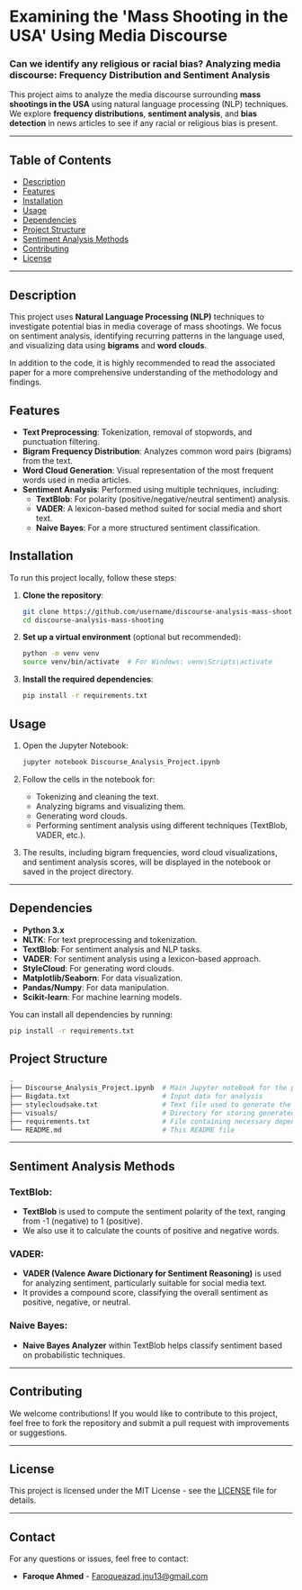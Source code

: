 # Examining the 'Mass Shooting in the USA' Using Media Discourse

### Can we identify any religious or racial bias? Analyzing media discourse: Frequency Distribution and Sentiment Analysis

This project aims to analyze the media discourse surrounding **mass shootings in the USA** using natural language processing (NLP) techniques. We explore **frequency distributions**, **sentiment analysis**, and **bias detection** in news articles to see if any racial or religious bias is present.

---

## Table of Contents
- [Description](#description)
- [Features](#features)
- [Installation](#installation)
- [Usage](#usage)
- [Dependencies](#dependencies)
- [Project Structure](#project-structure)
- [Sentiment Analysis Methods](#sentiment-analysis-methods)
- [Contributing](#contributing)
- [License](#license)

---

## Description

This project uses **Natural Language Processing (NLP)** techniques to investigate potential bias in media coverage of mass shootings. We focus on sentiment analysis, identifying recurring patterns in the language used, and visualizing data using **bigrams** and **word clouds**.

In addition to the code, it is highly recommended to read the associated paper for a more comprehensive understanding of the methodology and findings.

## Features

- **Text Preprocessing**: Tokenization, removal of stopwords, and punctuation filtering.
- **Bigram Frequency Distribution**: Analyzes common word pairs (bigrams) from the text.
- **Word Cloud Generation**: Visual representation of the most frequent words used in media articles.
- **Sentiment Analysis**: Performed using multiple techniques, including:
  - **TextBlob**: For polarity (positive/negative/neutral sentiment) analysis.
  - **VADER**: A lexicon-based method suited for social media and short text.
  - **Naive Bayes**: For a more structured sentiment classification.

## Installation

To run this project locally, follow these steps:

1. **Clone the repository**:
   ```bash
   git clone https://github.com/username/discourse-analysis-mass-shooting.git
   cd discourse-analysis-mass-shooting
   ```

2. **Set up a virtual environment** (optional but recommended):
   ```bash
   python -m venv venv
   source venv/bin/activate  # For Windows: venv\Scripts\activate
   ```

3. **Install the required dependencies**:
   ```bash
   pip install -r requirements.txt
   ```

## Usage

1. Open the Jupyter Notebook:
   ```bash
   jupyter notebook Discourse_Analysis_Project.ipynb
   ```

2. Follow the cells in the notebook for:
   - Tokenizing and cleaning the text.
   - Analyzing bigrams and visualizing them.
   - Generating word clouds.
   - Performing sentiment analysis using different techniques (TextBlob, VADER, etc.).
  
3. The results, including bigram frequencies, word cloud visualizations, and sentiment analysis scores, will be displayed in the notebook or saved in the project directory.

---

## Dependencies

- **Python 3.x**
- **NLTK**: For text preprocessing and tokenization.
- **TextBlob**: For sentiment analysis and NLP tasks.
- **VADER**: For sentiment analysis using a lexicon-based approach.
- **StyleCloud**: For generating word clouds.
- **Matplotlib/Seaborn**: For data visualization.
- **Pandas/Numpy**: For data manipulation.
- **Scikit-learn**: For machine learning models.

You can install all dependencies by running:
```bash
pip install -r requirements.txt
```

## Project Structure

```bash
.
├── Discourse_Analysis_Project.ipynb  # Main Jupyter notebook for the project
├── Bigdata.txt                       # Input data for analysis
├── stylecloudsake.txt                # Text file used to generate the word cloud
├── visuals/                          # Directory for storing generated visuals (word clouds, plots)
├── requirements.txt                  # File containing necessary dependencies
└── README.md                         # This README file
```

---

## Sentiment Analysis Methods

### TextBlob:
- **TextBlob** is used to compute the sentiment polarity of the text, ranging from -1 (negative) to 1 (positive).
- We also use it to calculate the counts of positive and negative words.

### VADER:
- **VADER (Valence Aware Dictionary for Sentiment Reasoning)** is used for analyzing sentiment, particularly suitable for social media text.
- It provides a compound score, classifying the overall sentiment as positive, negative, or neutral.

### Naive Bayes:
- **Naive Bayes Analyzer** within TextBlob helps classify sentiment based on probabilistic techniques.
  
---

## Contributing

We welcome contributions! If you would like to contribute to this project, feel free to fork the repository and submit a pull request with improvements or suggestions.

---

## License

This project is licensed under the MIT License - see the [LICENSE](LICENSE) file for details.

---

## Contact

For any questions or issues, feel free to contact:
- **Faroque Ahmed** - Faroqueazad.jnu13@gmail.com
